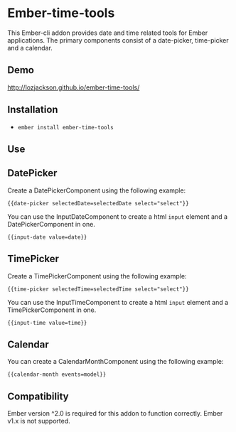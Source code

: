 # Ember-time-tools

This Ember-cli addon provides date and time related tools for Ember applications.
The primary components consist of a date-picker, time-picker and a calendar.

## Demo

http://lozjackson.github.io/ember-time-tools/

## Installation

* `ember install ember-time-tools`

## Use

## DatePicker

Create a DatePickerComponent using the following example:

```
{{date-picker selectedDate=selectedDate select="select"}}
```

You can use the InputDateComponent to create a html `input` element and a DatePickerComponent in one.

```
{{input-date value=date}}
```

## TimePicker

Create a TimePickerComponent using the following example:

```
{{time-picker selectedTime=selectedTime select="select"}}
```

You can use the InputTimeComponent to create a html `input` element and a TimePickerComponent in one.

```
{{input-time value=time}}
```

## Calendar

You can create a CalendarMonthComponent using the following example:

```
{{calendar-month events=model}}
```

## Compatibility

Ember version ^2.0 is required for this addon to function correctly.  Ember v1.x is not supported.
